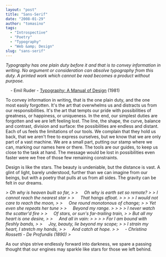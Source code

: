 ```yaml
---
layout: "post"
title: "Sans-Serif"
date: "2008-01-29"
author: "tomasino"
tags:
  - "Introspective"
  - "Poetry"
  - "Typography"
  - "Web &amp; Design"
slug: "sans-serif"
---
```


<span style="font-style: italic;">Typography has one plain duty before
it and that is to convey information in writing. No argument or
consideration can absolve typography from this duty. A printed work
which cannot be read becomes a product without purpose.</span>

    - Emil Ruder - [Typography: A Manual of Design][] (1981)

To convey information in writing, that is the one plain duty, and the
one most easily forgotten. It's the art that overwhelms us and distracts
us from our responsibilities. It's the art that tempts our pride with
possibilities of greatness, or happiness, or uniqueness. In the end, our
simplest duties are forgotten and we are left feeling lost. The line,
the shape, the curve, balance and contrast, division and surface: the
possibilities are endless and distant. Each of us feels the limitations
of our tools. We complain that they hold us back, that we aren't free to
express ourselves, but we know that we are only part of a vast machine.
We are a small part, putting our stamp where we can, marking our names
here or there. The tools are our guides, to keep us close to the task at
hand. The message would be lost in possibilities even faster were we
free of those few remaining constraints.

Design is like the stars. The beauty is undeniable, but the distance is
vast. A glint of light, barely understood, further than we can imagine
from our beings, but with a poetry that pulls at us from all sides. The
gravity can be felt in our dreams.

<p style="font-style: italic;">
> Oh why is heaven built so far,
>
>      Oh why is earth set so remote?
>
>  I cannot reach the nearest star
>
>      That hangs afloat.
>
>
>
>  I would not care to reach the moon,
>
>      One round monotonous of change;
>
>  Yet even she repeats her tune
>
>      Beyond my range.
>
>
>
>  I never watch the scatter'd fire
>
>      Of stars, or sun's far-trailing train,
>
>  But all my heart is one desire,
>
>      And all in vain:
>
>
>
>  For I am bound with fleshly bands,
>
>      Joy, beauty, lie beyond my scope;
>
>  I strain my heart, I stretch my hands,
>
>      And catch at hope.
>
>      - Christina Rossetti - De Profundis (1890)
> </p>

As our ships strive endlessly forward into darkness, we spare a passing
thought that our engines may sparkle like stars for those we left
behind.

  [Typography: A Manual of Design]: //www.amazon.com/Typography-Manual-Design-Visual-communication/dp/0803872232/?tag=tomablog-20
